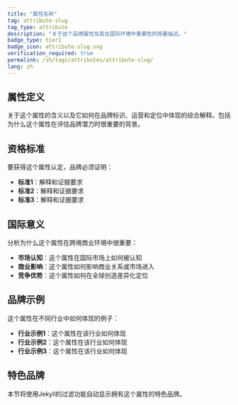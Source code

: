 ```yaml
---
title: "属性名称"
tag: attribute-slug
tag_type: attribute
description: "关于这个品牌属性及其在国际环境中重要性的简要描述。"
badge_type: tier1
badge_icon: attribute-slug.svg
verification_required: true
permalink: /zh/tags/attributes/attribute-slug/
lang: zh
---
```


## 属性定义

关于这个属性的含义以及它如何在品牌标识、运营和定位中体现的综合解释。包括为什么这个属性在评估品牌潜力时很重要的背景。

## 资格标准

要获得这个属性认定，品牌必须证明：

- **标准1**：解释和证据要求
- **标准2**：解释和证据要求
- **标准3**：解释和证据要求

## 国际意义

分析为什么这个属性在跨境商业环境中很重要：

- **市场认知**：这个属性在国际市场上如何被认知
- **商业影响**：这个属性如何影响商业关系或市场进入
- **竞争优势**：这个属性如何在全球创造差异化定位

## 品牌示例

这个属性在不同行业中如何体现的例子：

- **行业示例1**：这个属性在该行业如何体现
- **行业示例2**：这个属性在该行业如何体现
- **行业示例3**：这个属性在该行业如何体现

## 特色品牌

本节将使用Jekyll的过滤功能自动显示拥有这个属性的特色品牌。
